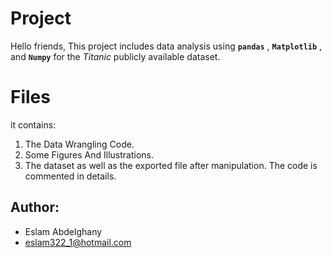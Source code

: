 # Project
Hello friends,
This project includes data analysis using **`pandas`** , **`Matplotlib`** , and **`Numpy`** for the  _Titanic_ publicly available dataset.
# Files
it contains:
1. The Data Wrangling Code.
2. Some Figures And Illustrations.
3. The dataset as well as the exported file after manipulation.
The code is commented in details.
## Author:
- Eslam Abdelghany
- eslam322_1@hotmail.com

